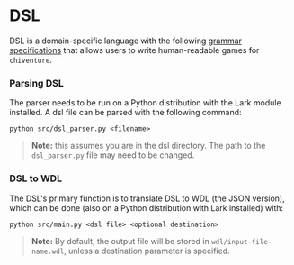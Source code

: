 # DSL

DSL is a domain-specific language with the following [grammar specifications](https://github.com/uchicago-cs/chiventure/wiki/DSL-~-DSL-Grammar) that allows users to write human-readable games for `chiventure`.

### Parsing DSL

The parser needs to be run on a Python distribution with the Lark module
installed. A dsl file can be parsed with the following command:
```
python src/dsl_parser.py <filename>
```
> **Note:** this assumes you are in the dsl directory. The path to the `dsl_parser.py` file may need to be changed.

### DSL to WDL

The DSL's primary function is to translate DSL to WDL (the JSON version), 
which can be done (also on a Python distribution with Lark installed) with:

```
python src/main.py <dsl file> <optional destination>
```
> **Note:** By default, the output file will be stored in 
`wdl/input-file-name.wdl`, unless a destination parameter is specified.